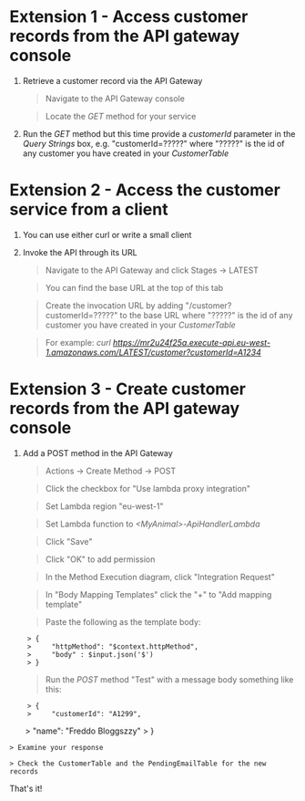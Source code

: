 # Extension 1 - Access customer records from the API gateway console

1. Retrieve a customer record via the API Gateway

    > Navigate to the API Gateway console
    
    > Locate the *GET* method for your service

1. Run the *GET* method but this time provide a *customerId* parameter in the *Query Strings* box, e.g. "customerId=?????" where "?????" is the id of any customer you have created in your *CustomerTable*

# Extension 2 - Access the customer service from a client

1. You can use either curl or write a small client

1. Invoke the API through its URL

    > Navigate to the API Gateway and click Stages -> LATEST

    > You can find the base URL at the top of this tab

    > Create the invocation URL by adding "/customer?customerId=?????" to the base URL where "?????" is the id of any customer you have created in your *CustomerTable*

    > For example: *curl https://mr2u24f25a.execute-api.eu-west-1.amazonaws.com/LATEST/customer?customerId=A1234*

# Extension 3 - Create customer records from the API gateway console

1. Add a POST method in the API Gateway

    > Actions -> Create Method -> POST
    
    > Click the checkbox for "Use lambda proxy integration"
    
    > Set Lambda region "eu-west-1"
    
    > Set Lambda function to *\<MyAnimal\>-ApiHandlerLambda*
    
    > Click "Save"
    
    > Click "OK" to add permission

    > In the Method Execution diagram, click "Integration Request"
    
    > In "Body Mapping Templates" click the "+" to "Add mapping template"
    
    > Paste the following as the template body:
    
        > {
        >     "httpMethod": "$context.httpMethod",
        >     "body" : $input.json('$')
        > }
        
    > Run the *POST* method "Test" with a message body something like this:
    
        > {
        >     "customerId": "A1299",
        >     "name": "Freddo Bloggszzy"
        > }
        
    > Examine your response
    
    > Check the CustomerTable and the PendingEmailTable for the new records
    
That's it!
